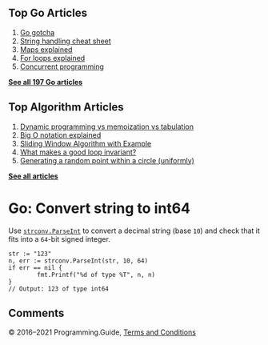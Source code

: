 



## Top Go Articles

1.  [Go gotcha](go-gotcha.html)
2.  [String handling cheat sheet](string-functions-reference-cheat-sheet.html)
3.  [Maps explained](maps-explained.html)
4.  [For loops explained](for-loop.html)
5.  [Concurrent programming](go-concurrency-tutorial.html)

[**See all 197 Go articles**](index.html)



## Top Algorithm Articles

1.  [Dynamic programming vs memoization vs tabulation](../dynamic-programming-vs-memoization-vs-tabulation.html)
2.  [Big O notation explained](../big-o-notation-explained.html)
3.  [Sliding Window Algorithm with Example](../sliding-window-example.html)
4.  [What makes a good loop invariant?](../what-makes-a-good-loop-invariant.html)
5.  [Generating a random point within a circle (uniformly)](../random-point-within-circle.html)

[**See all articles**](../index.html)

# Go: Convert string to int64

Use [`strconv.ParseInt`](https://golang.org/pkg/strconv/#ParseInt) to convert a decimal string (base `10`) and check that it fits into a `64`-bit signed integer.

    str := "123"
    n, err := strconv.ParseInt(str, 10, 64)
    if err == nil {
            fmt.Printf("%d of type %T", n, n)
    }
    // Output: 123 of type int64

## Comments



© 2016–2021 Programming.Guide, [Terms and Conditions](../terms-and-conditions.html)
